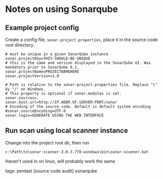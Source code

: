 # Notes on using Sonarqube
## Example project config
Create a config file, `sonar-project.properties`, place it in the source code root directory.
```
# must be unique in a given SonarQube instance
sonar.projectKey=THIS-SHOULD-BE-UNIQUE
# this is the name and version displayed in the SonarQube UI. Was mandatory prior to SonarQube 6.1.
sonar.projectName=PROJECTNAMEHERE
sonar.projectVersion=1.0

# Path is relative to the sonar-project.properties file. Replace "\" by "/" on Windows.
# This property is optional if sonar.modules is set.
sonar.sources=.
sonar.host.url=http://IP.ADDR.OF.SERVER:PORT/sonar
# Encoding of the source code. Default is default system encoding
#sonar.sourceEncoding=UTF-8
sonar.login=GENERATE USING THE WEB INTERFACE
```

## Run scan using local scanner instance
Change into the project root dir, then run
```
c:\Path\to\sonar-scanner-3.0.3.778-windows\bin\sonar-scanner.bat
```
Haven't used in on linux, will probably work the same

tags: pentest [source code audit] sonarqube
